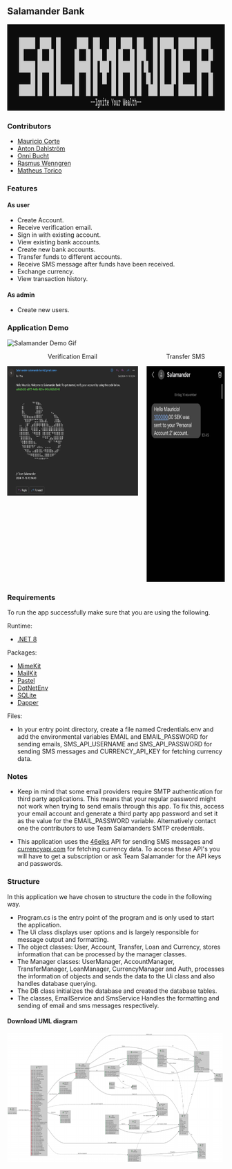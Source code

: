 ## Salamander Bank

<img src="https://github.com/Marremelad/AssetsAndImages/raw/main/SalamanderBannerText.png" height="200" width="900" alt="Salamander Banner">

### Contributors
* [Mauricio Corte](https://github.com/Marremelad)
* [Anton Dahlström](https://github.com/Anton-Dahlstrom)
* [Onni Bucht](https://github.com/onni82)
* [Rasmus Wenngren](https://github.com/RasmusWenngren92)
* [Matheus Torico](https://github.com/ikariLain)

### Features

#### As user
* Create Account.
* Receive verification email.
* Sign in with existing account.
* View existing bank accounts.
* Create new bank accounts.
* Transfer funds to different accounts.
* Receive SMS message after funds have been received.
* Exchange currency.
* View transaction history.

#### As admin 
* Create new users.

### Application Demo
<img src="https://github.com/Marremelad/AssetsAndImages/raw/main/SalamanderBankDemoGif.gif" height="500" width="900" alt="Salamander Demo Gif">

<div style="display: flex; align-items: flex-start; gap: 20px;">
  <div style="text-align: center;">
    <p>Verification Email</p>
    <img src="https://github.com/Marremelad/AssetsAndImages/raw/main/SalamanderBankEmailScreenShot.png" height="300" width="500" alt="Screenshot Of Verification Email">
  </div>
  <div style="text-align: center;">
    <p>Transfer SMS</p>
    <img src="https://github.com/Marremelad/AssetsAndImages/raw/main/SalamanderBankSms.jpg" height="500" width="300" alt="Screenshot Of Transfer SMS">
  </div>
</div>

### Requirements
To run the app successfully make sure that you are using the following.

Runtime:
* [.NET 8](https://dotnet.microsoft.com/en-us/download/dotnet/8.0)

Packages:
* [MimeKit](https://github.com/jstedfast/MimeKit)
* [MailKit](https://github.com/jstedfast/MailKit)
* [Pastel](https://www.nuget.org/packages/Pastel)
* [DotNetEnv](https://www.nuget.org/packages/DotNetEnv/)
* [SQLite](https://system.data.sqlite.org/index.html/doc/trunk/www/index.wiki)
* [Dapper](https://www.learndapper.com/)

Files:
* In your entry point directory, create a file named Credentials.env and add the environmental variables EMAIL and EMAIL_PASSWORD for sending emails, SMS_API_USERNAME and SMS_API_PASSWORD for sending SMS messages and CURRENCY_API_KEY for fetching currency data.

### Notes
* Keep in mind that some email providers require SMTP authentication for third party applications. This means that your regular password might not work when trying to send emails through this app. To fix this, access your email account and generate a third party app password and set it as the value for the EMAIL_PASSWORD variable.
  Alternatively contact one the contributors to use Team Salamanders SMTP credentials.

* This application uses the [46elks](https://46elks.se/) API for sending SMS messages and [currencyapi.com](https://currencyapi.com/) for fetching currency data. To access these API's you will have to get a subscription or ask Team Salamander for the API keys and passwords.

### Structure
In this application we have chosen to structure the code in the following way.
* Program.cs is the entry point of the program and is only used to start the application.
* The Ui class displays user options and is largely responsible for message output and formatting.
* The object classes: User, Account, Transfer, Loan and Currency, stores information that can be processed by the manager classes.
* The Manager classes: UserManager, AccountManager, TransferManager, LoanManager, CurrencyManager and Auth, processes the information of objects and sends the data to the Ui class and also handles database querying.
* The DB class initializes the database and created the database tables.
* The classes, EmailService and SmsService Handles the formatting and sending of email and sms messages respectively.

#### Download UML diagram
<img src="https://github.com/Marremelad/AssetsAndImages/raw/main/SalamanderBankUML.pdf" height="300" width="500" alt="UML Diagram">



